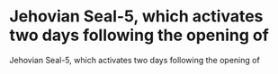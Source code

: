 # Jehovian Seal-5, which activates two days following the opening of

Jehovian Seal-5, which activates two days following the opening of